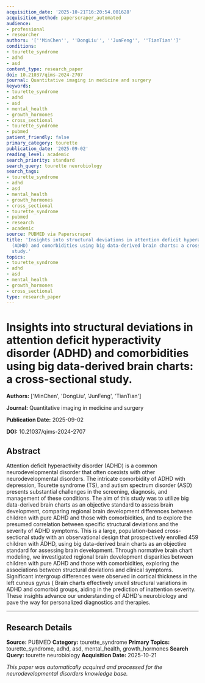 ```yaml
---
acquisition_date: '2025-10-21T16:20:54.001628'
acquisition_method: paperscraper_automated
audience:
- professional
- researcher
authors: '[''MinChen'', ''DongLiu'', ''JunFeng'', ''TianTian'']'
conditions:
- tourette_syndrome
- adhd
- asd
content_type: research_paper
doi: 10.21037/qims-2024-2707
journal: Quantitative imaging in medicine and surgery
keywords:
- tourette_syndrome
- adhd
- asd
- mental_health
- growth_hormones
- cross_sectional
- tourette_syndrome
- pubmed
patient_friendly: false
primary_category: tourette
publication_date: '2025-09-02'
reading_level: academic
search_priority: standard
search_query: tourette neurobiology
search_tags:
- tourette_syndrome
- adhd
- asd
- mental_health
- growth_hormones
- cross_sectional
- tourette_syndrome
- pubmed
- research
- academic
source: PUBMED via Paperscraper
title: 'Insights into structural deviations in attention deficit hyperactivity disorder
  (ADHD) and comorbidities using big data-derived brain charts: a cross-sectional
  study.'
topics:
- tourette_syndrome
- adhd
- asd
- mental_health
- growth_hormones
- cross_sectional
type: research_paper
---
```


# Insights into structural deviations in attention deficit hyperactivity disorder (ADHD) and comorbidities using big data-derived brain charts: a cross-sectional study.

**Authors:** ['MinChen', 'DongLiu', 'JunFeng', 'TianTian']

**Journal:** Quantitative imaging in medicine and surgery

**Publication Date:** 2025-09-02

**DOI:** 10.21037/qims-2024-2707

## Abstract

Attention deficit hyperactivity disorder (ADHD) is a common neurodevelopmental disorder that often coexists with other neurodevelopmental disorders. The intricate comorbidity of ADHD with depression, Tourette syndrome (TS), and autism spectrum disorder (ASD) presents substantial challenges in the screening, diagnosis, and management of these conditions. The aim of this study was to utilize big data-derived brain charts as an objective standard to assess brain development, comparing regional brain development differences between children with pure ADHD and those with comorbidities, and to explore the presumed correlation between specific structural deviations and the severity of ADHD symptoms. This is a large, population-based cross-sectional study with an observational design that prospectively enrolled 459 children with ADHD, using big data-derived brain charts as an objective standard for assessing brain development. Through normative brain chart modeling, we investigated regional brain development disparities between children with pure ADHD and those with comorbidities, exploring the associations between structural deviations and clinical symptoms. Significant intergroup differences were observed in cortical thickness in the left cuneus gyrus ( Brain charts effectively unveil structural variations in ADHD and comorbid groups, aiding in the prediction of inattention severity. These insights advance our understanding of ADHD's neurobiology and pave the way for personalized diagnostics and therapies.

---

## Research Details

**Source:** PUBMED
**Category:** tourette_syndrome
**Primary Topics:** tourette_syndrome, adhd, asd, mental_health, growth_hormones
**Search Query:** tourette neurobiology
**Acquisition Date:** 2025-10-21

*This paper was automatically acquired and processed for the neurodevelopmental disorders knowledge base.*
